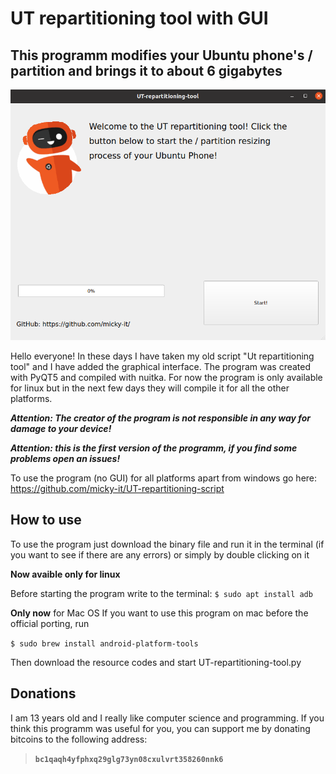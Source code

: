 # UT repartitioning tool with GUI

## This programm modifies your Ubuntu phone's / partition and brings it to about 6 gigabytes


![](https://raw.githubusercontent.com/micky-it/UT-repartitioning-tool-GUI/main/images/image.png)



Hello everyone! In these days I have taken my old script "Ut repartitioning tool" and I have added the graphical interface. The program was created with PyQT5 and compiled with nuitka. For now the program is only available for linux but in the next few days they will compile it for all the other platforms.

***Attention: The creator of the program is not responsible in any way for damage to your device!***

***Attention: this is the first version of the programm, if you find some problems open an issues!***

To use the program (no GUI) for all platforms apart from windows go here:
https://github.com/micky-it/UT-repartitioning-script

## How to use

To use the program just download the binary file and run it in the terminal (if you want to see if there are any errors) or simply by double clicking on it
                                     
**Now avaible only for linux**

Before starting the program write to the terminal:
`$ sudo apt install adb`

**Only now** for Mac OS
If you want to use this program on mac before the official porting, run 

`$ sudo brew install android-platform-tools`

Then download the resource codes and start UT-repartitioning-tool.py

## Donations
I am 13 years old and I really like computer science and programming. If you think this programm was useful for you, you can support me by donating bitcoins to the following address:

> **`bc1qaqh4yfphxq29glg73yn08cxulvrt358260nnk6`**
